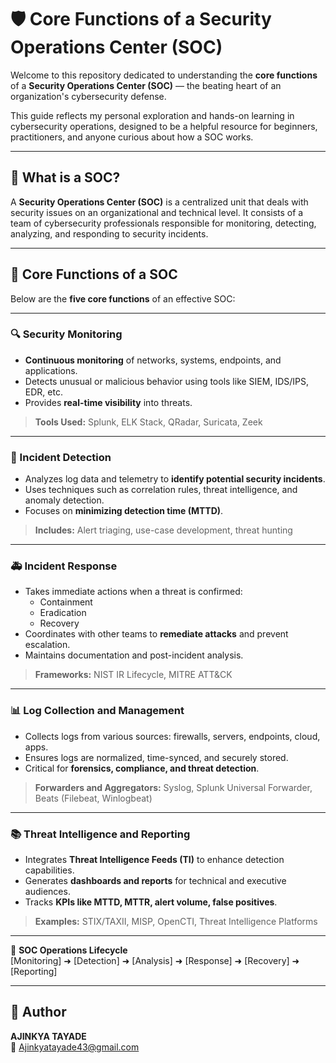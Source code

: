 # 🛡️ Core Functions of a Security Operations Center (SOC)

Welcome to this repository dedicated to understanding the **core functions** of a **Security Operations Center (SOC)** — the beating heart of an organization's cybersecurity defense.

This guide reflects my personal exploration and hands-on learning in cybersecurity operations, designed to be a helpful resource for beginners, practitioners, and anyone curious about how a SOC works.

---

## 🚨 What is a SOC?

A **Security Operations Center (SOC)** is a centralized unit that deals with security issues on an organizational and technical level. It consists of a team of cybersecurity professionals responsible for monitoring, detecting, analyzing, and responding to security incidents.

---

## 🧠 Core Functions of a SOC

Below are the **five core functions** of an effective SOC:

---

### 🔍 Security Monitoring

- **Continuous monitoring** of networks, systems, endpoints, and applications.
- Detects unusual or malicious behavior using tools like SIEM, IDS/IPS, EDR, etc.
- Provides **real-time visibility** into threats.

> **Tools Used:** Splunk, ELK Stack, QRadar, Suricata, Zeek

---

### 🧪 Incident Detection

- Analyzes log data and telemetry to **identify potential security incidents**.
- Uses techniques such as correlation rules, threat intelligence, and anomaly detection.
- Focuses on **minimizing detection time (MTTD)**.

> **Includes:** Alert triaging, use-case development, threat hunting

---

### 🚑 Incident Response

- Takes immediate actions when a threat is confirmed:
  - Containment
  - Eradication
  - Recovery
- Coordinates with other teams to **remediate attacks** and prevent escalation.
- Maintains documentation and post-incident analysis.

> **Frameworks:** NIST IR Lifecycle, MITRE ATT&CK

---

### 📊 Log Collection and Management

- Collects logs from various sources: firewalls, servers, endpoints, cloud, apps.
- Ensures logs are normalized, time-synced, and securely stored.
- Critical for **forensics, compliance, and threat detection**.

> **Forwarders and Aggregators:** Syslog, Splunk Universal Forwarder, Beats (Filebeat, Winlogbeat)

---

### 📚 Threat Intelligence and Reporting

- Integrates **Threat Intelligence Feeds (TI)** to enhance detection capabilities.
- Generates **dashboards and reports** for technical and executive audiences.
- Tracks **KPIs like MTTD, MTTR, alert volume, false positives**.

> **Examples:** STIX/TAXII, MISP, OpenCTI, Threat Intelligence Platforms

---

🧭 **SOC Operations Lifecycle**  
[Monitoring] ➜ [Detection] ➜ [Analysis] ➜ [Response] ➜ [Recovery] ➜ [Reporting]

---

## 👤 Author

**AJINKYA TAYADE**  
📧 Ajinkyatayade43@gmail.com
